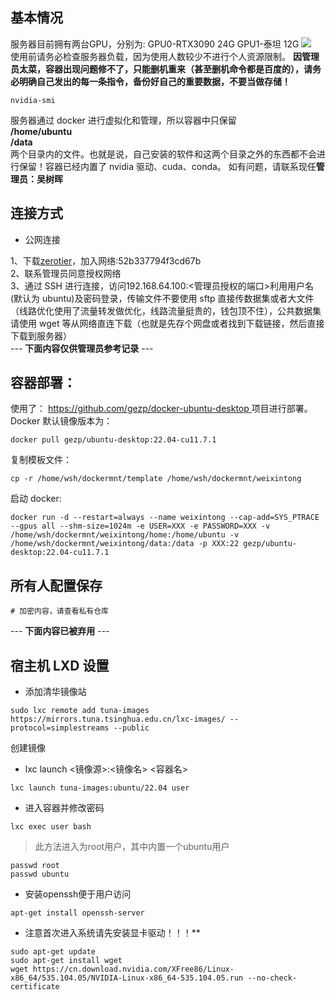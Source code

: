 ## 基本情况
服务器目前拥有两台GPU，分别为:
GPU0-RTX3090 24G
GPU1-泰坦 12G
![](https://img.wush.cc/231216171645-image.png) </br>
使用前请务必检查服务器负载，因为使用人数较少不进行个人资源限制。 **因管理员太菜，容器出现问题修不了，只能删机重来（甚至删机命令都是百度的），请务必明确自己发出的每一条指令，备份好自己的重要数据，不要当做存储！**
```shell
nvidia-smi
```
服务器通过 docker 进行虚拟化和管理，所以容器中只保留 </br>
**/home/ubuntu** </br>
**/data** </br>
两个目录内的文件。也就是说，自己安装的软件和这两个目录之外的东西都不会进行保留！容器已经内置了 nvidia 驱动、cuda、conda。
如有问题，请联系现任**管理员：吴树晖**
## 连接方式
* 公网连接</br>

1、下载[zerotier](https://www.zerotier.com/)，加入网络:52b337794f3cd67b </br>
2、联系管理员同意授权网络</br>
3、通过 SSH 进行连接，访问192.168.64.100:<管理员授权的端口>利用用户名 (默认为 ubuntu)及密码登录，传输文件不要使用 sftp 直接传数据集或者大文件（线路优化使用了流量转发做优化，线路流量挺贵的，钱包顶不住），公共数据集请使用 wget 等从网络直连下载（也就是先存个网盘或者找到下载链接，然后直接下载到服务器）</br>
--- **下面内容仅供管理员参考记录** ---
## 容器部署：
使用了： [ https://github.com/gezp/docker-ubuntu-desktop ](https://github.com/gezp/docker-ubuntu-desktop) 项目进行部署。
Docker 默认镜像版本为：
```shell
docker pull gezp/ubuntu-desktop:22.04-cu11.7.1
```
复制模板文件：
```shell
cp -r /home/wsh/dockermnt/template /home/wsh/dockermnt/weixintong
```
启动 docker:
```shell
docker run -d --restart=always --name weixintong --cap-add=SYS_PTRACE --gpus all --shm-size=1024m -e USER=XXX -e PASSWORD=XXX -v /home/wsh/dockermnt/weixintong/home:/home/ubuntu -v /home/wsh/dockermnt/weixintong/data:/data -p XXX:22 gezp/ubuntu-desktop:22.04-cu11.7.1
```
## 所有人配置保存
```shell
# 加密内容，请查看私有仓库
```
--- **下面内容已被弃用** ---
## 宿主机 LXD 设置
* 添加清华镜像站

```shell
sudo lxc remote add tuna-images https://mirrors.tuna.tsinghua.edu.cn/lxc-images/ --protocol=simplestreams --public
```
创建镜像
* lxc launch <镜像源>:<镜像名> <容器名>

```shell
lxc launch tuna-images:ubuntu/22.04 user
```
* 进入容器并修改密码

```shell
lxc exec user bash
```
> 此方法进入为root用户，其中内置一个ubuntu用户

```shell
passwd root
passwd ubuntu
```
* 安装openssh便于用户访问

```shell
apt-get install openssh-server
```
* 注意首次进入系统请先安装显卡驱动！！！**

```shell
sudo apt-get update
sudo apt-get install wget
wget https://cn.download.nvidia.com/XFree86/Linux-x86_64/535.104.05/NVIDIA-Linux-x86_64-535.104.05.run --no-check-certificate
```
